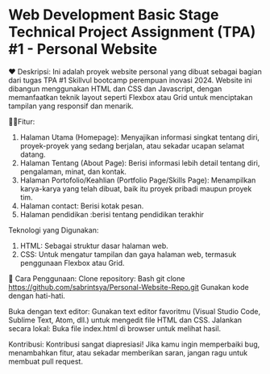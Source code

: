# Web Development Basic Stage Technical Project Assignment (TPA) #1 - Personal Website
❤️ Deskripsi: 
Ini adalah proyek website personal yang dibuat sebagai bagian dari tugas TPA #1 Skillvul bootcamp perempuan inovasi 2024. 
Website ini dibangun menggunakan HTML dan CSS dan Javascript, dengan memanfaatkan teknik layout seperti Flexbox atau Grid untuk menciptakan tampilan yang responsif dan menarik.

👩‍💻Fitur: 
1. Halaman Utama (Homepage): Menyajikan informasi singkat tentang diri, proyek-proyek yang sedang berjalan, atau sekadar ucapan selamat datang.
2. Halaman Tentang (About Page): Berisi informasi lebih detail tentang diri, pengalaman, minat, dan kontak.
3. Halaman Portofolio/Keahlian (Portfolio Page/Skills Page): Menampilkan karya-karya yang telah dibuat, baik itu proyek pribadi maupun proyek tim.
4. Halaman contact: Berisi kotak pesan.
5. Halaman pendidikan :berisi tentang pendidikan terakhir

Teknologi yang Digunakan:
1. HTML: Sebagai struktur dasar halaman web. 
2. CSS: Untuk mengatur tampilan dan gaya halaman web, termasuk penggunaan Flexbox atau Grid. 

🙌 Cara Penggunaan:
Clone repository: Bash git clone https://github.com/sabrintsya/Personal-Website-Repo.git 
Gunakan kode dengan hati-hati.

Buka dengan text editor: Gunakan text editor favoritmu (Visual Studio Code, Sublime Text, Atom, dll.) untuk mengedit file HTML dan CSS. Jalankan secara lokal: Buka file index.html di browser untuk melihat hasil.

Kontribusi:
Kontribusi sangat diapresiasi! Jika kamu ingin memperbaiki bug, menambahkan fitur, atau sekadar memberikan saran, jangan ragu untuk membuat pull request.
